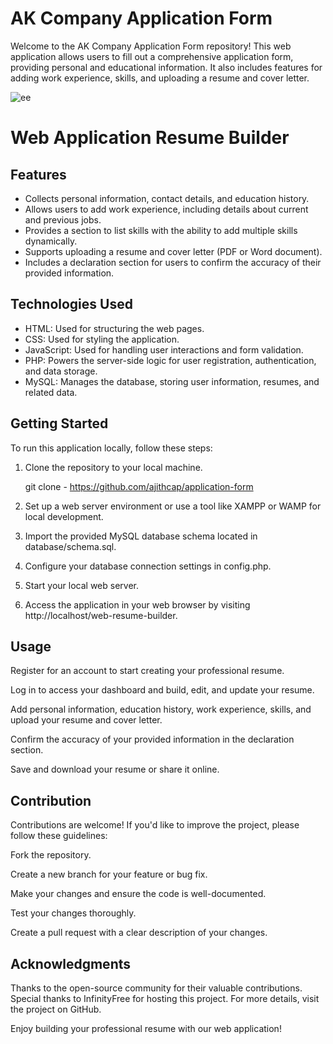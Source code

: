 
# AK Company Application Form

Welcome to the AK Company Application Form repository! This web application allows users to fill out a comprehensive application form, providing personal and educational information. It also includes features for adding work experience, skills, and uploading a resume and cover letter.


![ee](https://github.com/ajithcap/application-form/assets/104433561/04eb1847-b9a3-4a34-9659-696e65198759)

# Web Application Resume Builder

## Features

- Collects personal information, contact details, and education history.
- Allows users to add work experience, including details about current and previous jobs.
- Provides a section to list skills with the ability to add multiple skills dynamically.
- Supports uploading a resume and cover letter (PDF or Word document).
- Includes a declaration section for users to confirm the accuracy of their provided information.

## Technologies Used

- HTML: Used for structuring the web pages.
- CSS: Used for styling the application.
- JavaScript: Used for handling user interactions and form validation.
- PHP: Powers the server-side logic for user registration, authentication, and data storage.
- MySQL: Manages the database, storing user information, resumes, and related data.

## Getting Started

To run this application locally, follow these steps:

1. Clone the repository to your local machine.

   
   git clone - https://github.com/ajithcap/application-form

2. Set up a web server environment or use a tool like XAMPP or WAMP for local development.
3. Import the provided MySQL database schema located in database/schema.sql.
4. Configure your database connection settings in config.php.
5. Start your local web server.
6. Access the application in your web browser by visiting http://localhost/web-resume-builder.

## Usage

Register for an account to start creating your professional resume.

Log in to access your dashboard and build, edit, and update your resume.

Add personal information, education history, work experience, skills, and upload your resume and cover letter.

Confirm the accuracy of your provided information in the declaration section.

Save and download your resume or share it online.

## Contribution
Contributions are welcome! If you'd like to improve the project, please follow these guidelines:

Fork the repository.

Create a new branch for your feature or bug fix.

Make your changes and ensure the code is well-documented.

Test your changes thoroughly.

Create a pull request with a clear description of your changes.



## Acknowledgments
Thanks to the open-source community for their valuable contributions.
Special thanks to InfinityFree for hosting this project.
For more details, visit the project on GitHub.

Enjoy building your professional resume with our web application!
